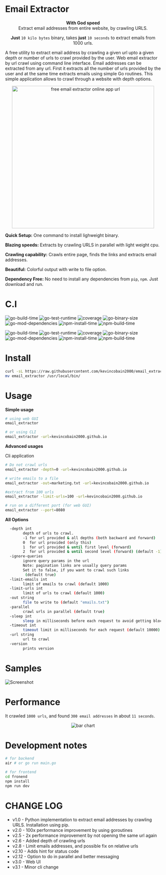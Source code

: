 # Email Extractor

<p align="center">
<b>With God speed</b> <br> Extract email addresses from entire website, by crawling URLS.
</p>

<p align="center">
<b>Just</b> <code>10 kilo bytes</code> binary, takes <b>just</b> <code>10 seconds</code> to extract emails from 1000 urls.
</p>

A free utility to extract email address by crawling a given url upto a given depth or number of urls to crawl provided by the user.
Web email extractor by url crawl using command line interface. Email addresses can be extracted from any url.
First it extracts all the number of urls provided by the user and at the same time extracts emails using simple Go routines. This simple application allows to crawl through a website with depth options.

<p align="center">
  <a href="https://email-extractor.coveritup.app">
    <img alt="free email extractor online app url" src="https://imgur.com/z9nS7xm.png" width="460">
  </a>
</p>

**Quick Setup:** One command to install lighweight binary.

**Blazing speeds:** Extracts by crawling URLS in parallel with light weight cpu.

**Crawling capability:** Crawls entire page, finds the links and extracts email addresses.

**Beautiful:** Colorful output with write to file option.

**Dependency Free:** No need to install any dependencies from `pip`, `npm`. Just download and run.

# C.I

![go-build-time](https://coveritup.app/badge?org=kevincobain2000&repo=email_extractor&branch=master&output=svg&type=go-build-time)
![go-test-runtime](https://coveritup.app/badge?org=kevincobain2000&repo=email_extractor&branch=master&output=svg&type=go-test-runtime)
![coverage](https://coveritup.app/badge?org=kevincobain2000&repo=email_extractor&branch=master&output=svg&type=coverage)
![go-binary-size](https://coveritup.app/badge?org=kevincobain2000&repo=email_extractor&branch=master&output=svg&type=go-binary-size)
![go-mod-dependencies](https://coveritup.app/badge?org=kevincobain2000&repo=email_extractor&branch=master&output=svg&type=go-mod-dependencies)
![npm-install-time](https://coveritup.app/badge?org=kevincobain2000&repo=email_extractor&branch=master&output=svg&type=npm-install-time)
![npm-build-time](https://coveritup.app/badge?org=kevincobain2000&repo=email_extractor&branch=master&output=svg&type=npm-build-time)

![go-build-time](https://coveritup.app/chart?org=kevincobain2000&repo=email_extractor&branch=master&output=svg&type=go-build-time&theme=light&line=fill&width=150&height=150)
![go-test-runtime](https://coveritup.app/chart?org=kevincobain2000&repo=email_extractor&branch=master&output=svg&type=go-test-runtime&theme=light&line=fill&width=150&height=150)
![coverage](https://coveritup.app/chart?org=kevincobain2000&repo=email_extractor&branch=master&output=svg&type=coverage&theme=light&line=fill&width=150&height=150)
![go-binary-size](https://coveritup.app/chart?org=kevincobain2000&repo=email_extractor&branch=master&output=svg&type=go-binary-size&theme=light&line=fill&width=150&height=150)
![go-mod-dependencies](https://coveritup.app/chart?org=kevincobain2000&repo=email_extractor&branch=master&output=svg&type=go-mod-dependencies&theme=light&line=fill&width=150&height=150)
![npm-install-time](https://coveritup.app/chart?org=kevincobain2000&repo=email_extractor&branch=master&output=svg&type=npm-install-time&theme=light&line=fill&width=150&height=150)
![npm-build-time](https://coveritup.app/chart?org=kevincobain2000&repo=email_extractor&branch=master&output=svg&type=npm-build-time&theme=light&line=fill&width=150&height=150)


# Install

```sh
curl -sL https://raw.githubusercontent.com/kevincobain2000/email_extractor/master/install.sh | sh
mv email_extractor /usr/local/bin/
```


# Usage

**Simple usage**

```sh
# using web GUI
email_extractor

# or using CLI
email_extractor -url=kevincobain2000.github.io
```

**Advanced usages**

Cli application

```sh
# Do not crawl urls
email_extractor -depth=0 -url=kevincobain2000.github.io

# write emails to a file
email_extractor -out=marketing.txt -url=kevincobain2000.github.io

#extract from 100 urls
email_extractor -limit-urls=100 -url=kevincobain2000.github.io

# run on a different port (for web GUI)
email_extractor --port=8080
```

**All Options**

```sh
  -depth int
    	depth of urls to crawl.
    	-1 for url provided & all depths (both backward and forward)
    	0  for url provided (only this)
    	1  for url provided & until first level (forward)
    	2  for url provided & until second level (forward) (default -1)
  -ignore-queries
    	ignore query params in the url
    	Note: pagination links are usually query params
    	Set it to false, if you want to crawl such links
    	 (default true)
  -limit-emails int
    	limit of emails to crawl (default 1000)
  -limit-urls int
    	limit of urls to crawl (default 1000)
  -out string
    	file to write to (default "emails.txt")
  -parallel
    	crawl urls in parallel (default true)
  -sleep int
    	sleep in milliseconds before each request to avoid getting blocked
  -timeout int
    	timeout limit in milliseconds for each request (default 10000)
  -url string
    	url to crawl
  -version
    	prints version
```

# Samples

![Screenshot](https://imgur.com/P9dLjUf.png)

# Performance

It crawled `1000 urls`, and found `300 email addresses` in about `11 seconds`.

<p align="center">
  <img alt="bar chart" src='https://instachart.coveritup.app/bar?title=Performance&subtitle=Email+Extractor&output=svg&metric=sec&theme=light&data={%20%22x%22:%20[%22100%20URLS%22,%20%22500%20URLS%22,%20%221000%20URLS%22],%20%22y%22:%20[[1,6,11]],%20%22names%22:%20[%22Time%20to%20Extract%22]%20}'>
</p>

# Development notes

```sh
# for backend
air # or go run main.go

# for frontend
cd fronend
npm install
npm run dev
```

# CHANGE LOG

- v1.0 - Python implementation to extract email addresses by crawling URLS. Installation using pip.
- v2.0 - 100x performance improvement by using goroutines
- v2.5 - 2x performance improvement by not opening the same url again
- v2.6 - Added depth of crawling urls
- v2.8 - Limit emails addresses, and possible fix on relative urls
- v2.10 - Adds hint for status code
- v2.12 - Option to do in parallel and better messaging
- v3.0 - Web UI
- v3.1 - Minor cli change
